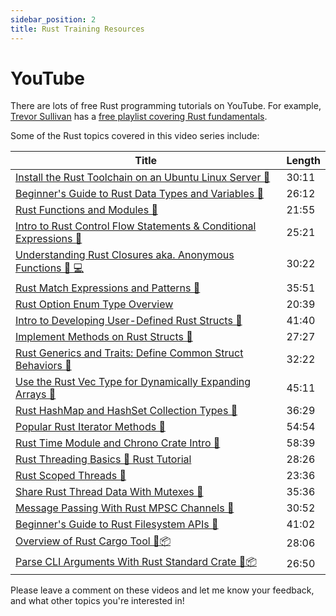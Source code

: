 ```yaml
---
sidebar_position: 2
title: Rust Training Resources
---
```


# YouTube

There are lots of free Rust programming tutorials on YouTube. 
For example, [Trevor Sullivan](https://youtube.com/trevorsullivan) has a [free playlist covering Rust fundamentals](https://www.youtube.com/playlist?list=PLDbRgZ0OOEpUkWDGqp91ODn0dk7LPBAUL).

Some of the Rust topics covered in this video series include:

| Title | Length |
| - | - |
| [Install the Rust Toolchain on an Ubuntu Linux Server 🦀](https://youtu.be/lTjGt17bQ3k) | 30:11 |
| [Beginner's Guide to Rust Data Types and Variables 🦀](https://youtu.be/MJrBLTHJPCo) | 26:12 |
| [Rust Functions and Modules 🦀](https://youtu.be/io7MSlvYyWg) | 21:55 |
| [Intro to Rust Control Flow Statements & Conditional Expressions 🦀](https://youtu.be/3XpxkJXggHA) | 25:21 |
| [Understanding Rust Closures aka. Anonymous Functions 🦀 💻](https://youtu.be/qXNUHfpalts) | 30:22 |
| [Rust Match Expressions and Patterns 🦀](https://youtu.be/pf8eQwWkTaY) | 35:51 |
| [Rust Option Enum Type Overview](https://youtu.be/z8k_EViGC10) | 20:39 |
| [Intro to Developing User-Defined Rust Structs 🦀](https://youtu.be/3Ly25IYHIMc) | 41:40 |
| [Implement Methods on Rust Structs 🦀](https://youtu.be/7EYSXQFRyKY) | 27:27 |
| [Rust Generics and Traits: Define Common Struct Behaviors 🦀](https://www.youtube.com/watch?v=XKbOVFt3UNY) | 32:22 |
| [Use the Rust Vec Type for Dynamically Expanding Arrays 🦀](https://www.youtube.com/watch?v=VIBbzFQcedU) | 45:11 |
| [Rust HashMap and HashSet Collection Types 🦀](https://www.youtube.com/watch?v=KYw3Lnf0nSY) | 36:29 |
| [Popular Rust Iterator Methods 🦀](https://www.youtube.com/watch?v=81CC2V9uR5Y) | 54:54 |
| [Rust Time Module and Chrono Crate Intro 🦀](https://www.youtube.com/watch?v=hZ0hT2LVxCc) | 58:39 |
| [Rust Threading Basics 🦀 Rust Tutorial](https://www.youtube.com/watch?v=YKBwKy5PrpQ) | 28:26 |
| [Rust Scoped Threads 🦀 ](https://www.youtube.com/watch?v=3bFSrhm4nEM) | 23:36 |
| [Share Rust Thread Data With Mutexes 🦀](https://www.youtube.com/watch?v=ycM5jqYT9Og) | 35:36 |
| [Message Passing With Rust MPSC Channels 🦀](https://www.youtube.com/watch?v=0P6XfhM5PRA) | 30:52 |
| [Beginner's Guide to Rust Filesystem APIs 🦀](https://www.youtube.com/watch?v=0H3pg_pjyRE) | 41:02 |
| [Overview of Rust Cargo Tool 🦀📦](https://www.youtube.com/watch?v=YsGLqvMIjrQ) | 28:06 |
| [Parse CLI Arguments With Rust Standard Crate 🦀📦](https://www.youtube.com/watch?v=yZQ2vYsRE7A) | 26:50 |

Please leave a comment on these videos and let me know your feedback, and what other topics you're interested in!